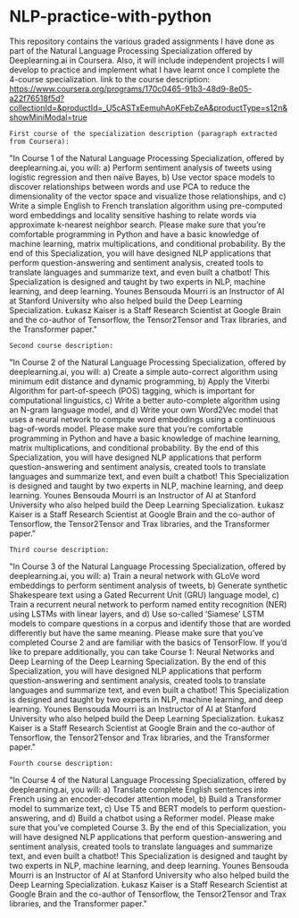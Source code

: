 # NLP-practice-with-python
This repository contains the various graded assignments I have done as part of the Natural Language Processing Specialization offered by Deeplearning.ai in Coursera.
Also, it will include independent projects I will develop to practice and implement what I have learnt once I complete the 4-course specialization.
link to the course description: 
https://www.coursera.org/programs/170c0465-91b3-48d9-8e05-a22f76518f5d?collectionId=&productId=_U5cASTxEemuhAoKFebZeA&productType=s12n&showMiniModal=true

    First course of the specialization description (paragraph extracted from Coursera):
    
"In Course 1 of the Natural Language Processing Specialization, offered by deeplearning.ai, you will: a) Perform sentiment analysis of tweets using logistic regression and then naïve Bayes, b) Use vector space models to discover relationships between words and use PCA to reduce the dimensionality of the vector space and visualize those relationships, and c) Write a simple English to French translation algorithm using pre-computed word embeddings and locality sensitive hashing to relate words via approximate k-nearest neighbor search. Please make sure that you’re comfortable programming in Python and have a basic knowledge of machine learning, matrix multiplications, and conditional probability. By the end of this Specialization, you will have designed NLP applications that perform question-answering and sentiment analysis, created tools to translate languages and summarize text, and even built a chatbot! This Specialization is designed and taught by two experts in NLP, machine learning, and deep learning. Younes Bensouda Mourri is an Instructor of AI at Stanford University who also helped build the Deep Learning Specialization. Łukasz Kaiser is a Staff Research Scientist at Google Brain and the co-author of Tensorflow, the Tensor2Tensor and Trax libraries, and the Transformer paper."

    Second course description:
    
"In Course 2 of the Natural Language Processing Specialization, offered by deeplearning.ai, you will: a) Create a simple auto-correct algorithm using minimum edit distance and dynamic programming, b) Apply the Viterbi Algorithm for part-of-speech (POS) tagging, which is important for computational linguistics, c) Write a better auto-complete algorithm using an N-gram language model, and d) Write your own Word2Vec model that uses a neural network to compute word embeddings using a continuous bag-of-words model. Please make sure that you’re comfortable programming in Python and have a basic knowledge of machine learning, matrix multiplications, and conditional probability. By the end of this Specialization, you will have designed NLP applications that perform question-answering and sentiment analysis, created tools to translate languages and summarize text, and even built a chatbot! This Specialization is designed and taught by two experts in NLP, machine learning, and deep learning. Younes Bensouda Mourri is an Instructor of AI at Stanford University who also helped build the Deep Learning Specialization. Łukasz Kaiser is a Staff Research Scientist at Google Brain and the co-author of Tensorflow, the Tensor2Tensor and Trax libraries, and the Transformer paper."

    Third course description:
    
"In Course 3 of the Natural Language Processing Specialization, offered by deeplearning.ai, you will: a) Train a neural network with GLoVe word embeddings to perform sentiment analysis of tweets, b) Generate synthetic Shakespeare text using a Gated Recurrent Unit (GRU) language model, c) Train a recurrent neural network to perform named entity recognition (NER) using LSTMs with linear layers, and d) Use so-called ‘Siamese’ LSTM models to compare questions in a corpus and identify those that are worded differently but have the same meaning. Please make sure that you’ve completed Course 2 and are familiar with the basics of TensorFlow. If you’d like to prepare additionally, you can take Course 1: Neural Networks and Deep Learning of the Deep Learning Specialization. By the end of this Specialization, you will have designed NLP applications that perform question-answering and sentiment analysis, created tools to translate languages and summarize text, and even built a chatbot! This Specialization is designed and taught by two experts in NLP, machine learning, and deep learning. Younes Bensouda Mourri is an Instructor of AI at Stanford University who also helped build the Deep Learning Specialization. Łukasz Kaiser is a Staff Research Scientist at Google Brain and the co-author of Tensorflow, the Tensor2Tensor and Trax libraries, and the Transformer paper."

    Fourth course description:
    
"In Course 4 of the Natural Language Processing Specialization, offered by deeplearning.ai, you will: a) Translate complete English sentences into French using an encoder-decoder attention model, b) Build a Transformer model to summarize text, c) Use T5 and BERT models to perform question-answering, and d) Build a chatbot using a Reformer model. Please make sure that you’ve completed Course 3. By the end of this Specialization, you will have designed NLP applications that perform question-answering and sentiment analysis, created tools to translate languages and summarize text, and even built a chatbot! This Specialization is designed and taught by two experts in NLP, machine learning, and deep learning. Younes Bensouda Mourri is an Instructor of AI at Stanford University who also helped build the Deep Learning Specialization. Łukasz Kaiser is a Staff Research Scientist at Google Brain and the co-author of Tensorflow, the Tensor2Tensor and Trax libraries, and the Transformer paper."
